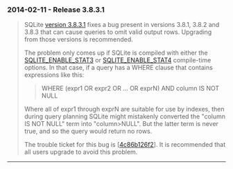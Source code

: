 ### 2014\-02\-11 \- Release 3\.8\.3\.1


> SQLite [version 3\.8\.3\.1](releaselog/3_8_3_1.html) fixes a bug present in versions 3\.8\.1,
>  3\.8\.2 and 3\.8\.3 that can cause queries to omit valid output rows.
>  Upgrading from those versions is recommended.
> 
> 
> The problem only comes up if SQLite is compiled with either the
>  [SQLITE\_ENABLE\_STAT3](compile.html#enable_stat3) or [SQLITE\_ENABLE\_STAT4](compile.html#enable_stat4) compile\-time options.
>  In that case, if a query has a WHERE clause that contains expressions
>  like this:
>  
> > WHERE (expr1 OR expr2 OR ... OR exprN) AND column IS NOT NULL
> 
> 
>  Where all of expr1 through exprN are suitable for use by indexes,
>  then during query planning SQLite might mistakenly converted
>  the "column IS NOT NULL" term into "column\>NULL". But the latter
>  term is never true, and so the query would return no rows.
> 
> 
> The trouble ticket for this bug is
>  \[[4c86b126f2](https://www.sqlite.org/src/info/4c86b126f2)].
>  It is recommended that all users upgrade to avoid this problem.



---

